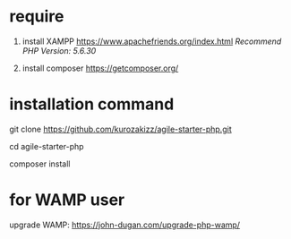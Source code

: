 # require

1. install XAMPP https://www.apachefriends.org/index.html
*Recommend PHP Version: 5.6.30*

2. install composer https://getcomposer.org/

# installation command

git clone https://github.com/kurozakizz/agile-starter-php.git

cd agile-starter-php

composer install

# for WAMP user
upgrade WAMP: https://john-dugan.com/upgrade-php-wamp/
